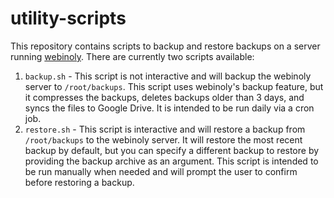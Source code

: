 # utility-scripts

This repository contains scripts to backup and restore backups on a server running [webinoly](https://github.com/QROkes/webinoly). There are currently two scripts available:

1. `backup.sh` - This script is not interactive and will backup the webinoly server to `/root/backups`. This script uses webinoly's backup feature, but it compresses the backups, deletes backups older than 3 days, and syncs the files to Google Drive. It is intended to be run daily via a cron job.
2. `restore.sh` - This script is interactive and will restore a backup from `/root/backups` to the webinoly server. It will restore the most recent backup by default, but you can specify a different backup to restore by providing the backup archive as an argument. This script is intended to be run manually when needed and will prompt the user to confirm before restoring a backup.
